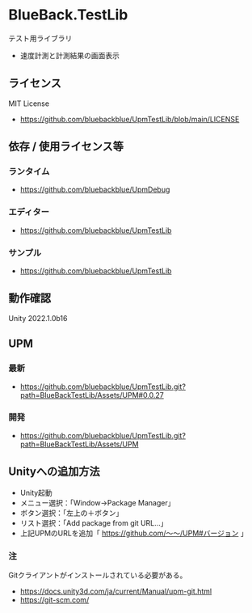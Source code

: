 # BlueBack.TestLib
テスト用ライブラリ
* 速度計測と計測結果の画面表示

## ライセンス
MIT License
* https://github.com/bluebackblue/UpmTestLib/blob/main/LICENSE

## 依存 / 使用ライセンス等
### ランタイム
* https://github.com/bluebackblue/UpmDebug
### エディター
* https://github.com/bluebackblue/UpmTestLib
### サンプル
* https://github.com/bluebackblue/UpmTestLib

## 動作確認
Unity 2022.1.0b16

## UPM
### 最新
* https://github.com/bluebackblue/UpmTestLib.git?path=BlueBackTestLib/Assets/UPM#0.0.27
### 開発
* https://github.com/bluebackblue/UpmTestLib.git?path=BlueBackTestLib/Assets/UPM

## Unityへの追加方法
* Unity起動
* メニュー選択：「Window->Package Manager」
* ボタン選択：「左上の＋ボタン」
* リスト選択：「Add package from git URL...」
* 上記UPMのURLを追加「 https://github.com/～～/UPM#バージョン 」
### 注
Gitクライアントがインストールされている必要がある。
* https://docs.unity3d.com/ja/current/Manual/upm-git.html
* https://git-scm.com/



